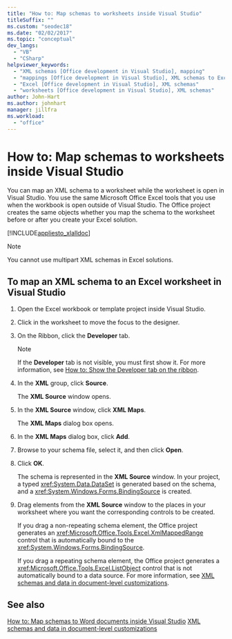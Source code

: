 ```yaml
---
title: "How to: Map schemas to worksheets inside Visual Studio"
titleSuffix: ""
ms.custom: "seodec18"
ms.date: "02/02/2017"
ms.topic: "conceptual"
dev_langs:
  - "VB"
  - "CSharp"
helpviewer_keywords:
  - "XML schemas [Office development in Visual Studio], mapping"
  - "mappings [Office development in Visual Studio], XML schemas to Excel worksheets"
  - "Excel [Office development in Visual Studio], XML schemas"
  - "worksheets [Office development in Visual Studio], XML schemas"
author: John-Hart
ms.author: johnhart
manager: jillfra
ms.workload:
  - "office"
---
```

# How to: Map schemas to worksheets inside Visual Studio
  You can map an XML schema to a worksheet while the worksheet is open in Visual Studio. You use the same Microsoft Office Excel tools that you use when the workbook is open outside of Visual Studio. The Office project creates the same objects whether you map the schema to the worksheet before or after you create your Excel solution.

 [!INCLUDE[appliesto_xlalldoc](../vsto/includes/appliesto-xlalldoc-md.md)]

> [!NOTE]
>  You cannot use multipart XML schemas in Excel solutions.

## To map an XML schema to an Excel worksheet in Visual Studio

1.  Open the Excel workbook or template project inside Visual Studio.

2.  Click in the worksheet to move the focus to the designer.

3.  On the Ribbon, click the **Developer** tab.

    > [!NOTE]
    >  If the **Developer** tab is not visible, you must first show it. For more information, see [How to: Show the Developer tab on the ribbon](../vsto/how-to-show-the-developer-tab-on-the-ribbon.md).

4.  In the **XML** group, click **Source**.

     The **XML Source** window opens.

5.  In the **XML Source** window, click **XML Maps**.

     The **XML Maps** dialog box opens.

6.  In the **XML Maps** dialog box, click **Add**.

7.  Browse to your schema file, select it, and then click **Open**.

8.  Click **OK**.

     The schema is represented in the **XML Source** window. In your project, a typed <xref:System.Data.DataSet> is generated based on the schema, and a <xref:System.Windows.Forms.BindingSource> is created.

9. Drag elements from the **XML Source** window to the places in your worksheet where you want the corresponding controls to be created.

     If you drag a non-repeating schema element, the Office project generates an <xref:Microsoft.Office.Tools.Excel.XmlMappedRange> control that is automatically bound to the <xref:System.Windows.Forms.BindingSource>.

     If you drag a repeating schema element, the Office project generates a <xref:Microsoft.Office.Tools.Excel.ListObject> control that is not automatically bound to a data source. For more information, see [XML schemas and data in document-level customizations](../vsto/xml-schemas-and-data-in-document-level-customizations.md).

## See also
 [How to: Map schemas to Word documents inside Visual Studio](../vsto/how-to-map-schemas-to-word-documents-inside-visual-studio.md)
 [XML schemas and data in document-level customizations](../vsto/xml-schemas-and-data-in-document-level-customizations.md)
